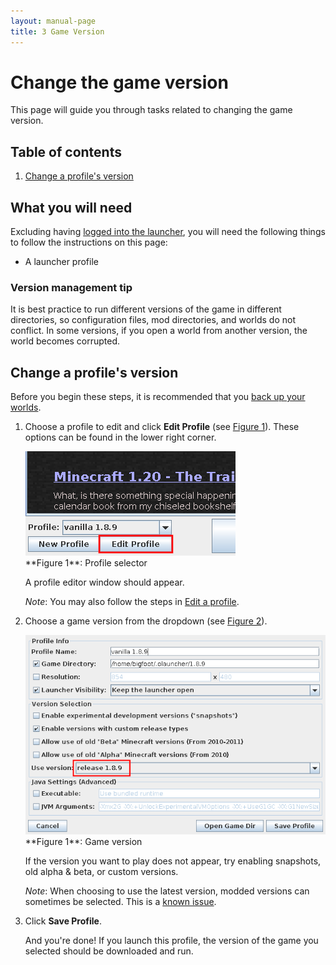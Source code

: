 ```yaml
---
layout: manual-page
title: 3 Game Version
---
```


# Change the game version
This page will guide you through tasks related to changing the game version.

## Table of contents
1. [Change a profile's version](#change-a-profiles-version)

## What you will need
Excluding having [logged into the launcher](01-signin), you will need the following things to follow the instructions on this page:

- A launcher profile

### Version management tip
It is best practice to run different versions of the game in different directories, so configuration files, mod directories, and worlds do not conflict. In some versions, if you open a world from another version, the world becomes corrupted.

## Change a profile's version
Before you begin these steps, it is recommended that you [back up your worlds](06-installmg#back-up-your-worlds).

1. Choose a profile to edit and click **Edit Profile** (see [Figure 1](#fig01)). These options can be found in the lower right corner.
   
   <span class="manual-figure" id="fig01">
   <a href="img/03/fig01-edit-profile.png"><img alt="Profile selector" src="img/03/fig01-edit-profile.png" /></a><br>
   **Figure 1**: Profile selector
   </span>

   A profile editor window should appear.

   _Note_: You may also follow the steps in [Edit a profile](02-profiles#edit-a-profile).

2. Choose a game version from the dropdown (see [Figure 2](#fig02)).

   <span class="manual-figure" id="fig02">
   <a href="img/03/fig02-game-version.png"><img alt="Game version selector" src="img/03/fig02-game-version.png" /></a><br>
   **Figure 1**: Game version
   </span>

   If the version you want to play does not appear, try enabling snapshots, old alpha &amp; beta, or custom versions.

   _Note_: When choosing to use the latest version, modded versions can sometimes be selected. This is a [known issue](https://github.com/olauncher/olauncher/issues/62).
3. Click **Save Profile**.
   
   And you're done! If you launch this profile, the version of the game you selected should be downloaded and run.
